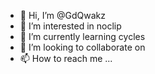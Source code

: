 - 👋 Hi, I’m @GdQwakz
- 👀 I’m interested in noclip
- 🌱 I’m currently learning cycles 
- 💞️ I’m looking to collaborate on 
- 📫 How to reach me ...

<!---
GdQwakz/GdQwakz is a ✨ special ✨ repository because its `README.md` (this file) appears on your GitHub profile.
You can click the Preview link to take a look at your changes.
--->
